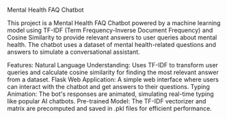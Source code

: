 Mental Health FAQ Chatbot

This project is a Mental Health FAQ Chatbot powered by a machine learning model using TF-IDF (Term Frequency-Inverse Document Frequency) and Cosine Similarity to provide relevant answers to user queries about mental health. The chatbot uses a dataset of mental health-related questions and answers to simulate a conversational assistant.

Features:
Natural Language Understanding: Uses TF-IDF to transform user queries and calculate cosine similarity for finding the most relevant answer from a dataset.
Flask Web Application: A simple web interface where users can interact with the chatbot and get answers to their questions.
Typing Animation: The bot's responses are animated, simulating real-time typing like popular AI chatbots.
Pre-trained Model: The TF-IDF vectorizer and matrix are precomputed and saved in .pkl files for efficient performance.
